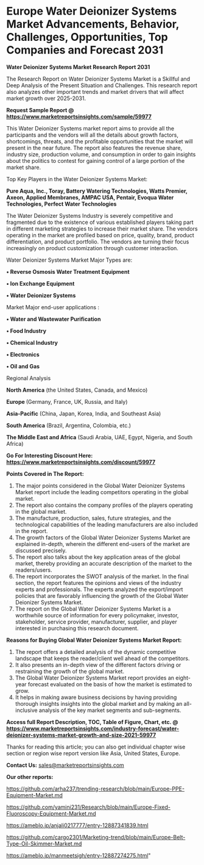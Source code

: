 # Europe Water Deionizer Systems Market Advancements, Behavior, Challenges, Opportunities, Top Companies and Forecast 2031

<strong>Water Deionizer Systems Market Research Report 2031</strong>

The Research Report on Water Deionizer Systems Market is a Skillful and Deep Analysis of the Present Situation and Challenges. This research report also analyzes other important trends and market drivers that will affect market growth over 2025-2031.

<strong>Request Sample Report @ <a href=https://www.marketreportsinsights.com/sample/59977>https://www.marketreportsinsights.com/sample/59977</a></strong>

This Water Deionizer Systems market report aims to provide all the participants and the vendors will all the details about growth factors, shortcomings, threats, and the profitable opportunities that the market will present in the near future. The report also features the revenue share, industry size, production volume, and consumption in order to gain insights about the politics to contest for gaining control of a large portion of the market share.

Top Key Players in the Water Deionizer Systems Market:

<strong>Pure Aqua, Inc., Toray, Battery Watering Technologies, Watts Premier, Axeon, Applied Membranes, AMPAC USA, Pentair, Evoqua Water Technologies, Perfect Water Technologies</strong>

The Water Deionizer Systems Industry is severely competitive and fragmented due to the existence of various established players taking part in different marketing strategies to increase their market share. The vendors operating in the market are profiled based on price, quality, brand, product differentiation, and product portfolio. The vendors are turning their focus increasingly on product customization through customer interaction.

Water Deionizer Systems Market Major Types are:

<strong>• Reverse Osmosis Water Treatment Equipment

• Ion Exchange Equipment

• Water Deionizer Systems</strong>

Market Major end-user applications :

<strong>• Water and Wastewater Purification

• Food Industry

• Chemical Industry

• Electronics

• Oil and Gas</strong>

Regional Analysis

</u><strong><b>North America</b></strong> (the United States, Canada, and Mexico)

<strong><b>Europe </b></strong>(Germany, France, UK, Russia, and Italy)

<strong><b>Asia-Pacific</b></strong> (China, Japan, Korea, India, and Southeast Asia)

<strong><b>South America</b></strong> (Brazil, Argentina, Colombia, etc.)

<strong><b>The Middle East and Africa</b></strong> (Saudi Arabia, UAE, Egypt, Nigeria, and South Africa)

<strong>Go For Interesting Discount Here: <a href=https://www.marketreportsinsights.com/discount/59977>https://www.marketreportsinsights.com/discount/59977</a></strong>

<strong>Points Covered in The Report:</strong>
<ol>
  <li>The major points considered in the Global Water Deionizer Systems Market report include the leading competitors operating in the global market.</li>
  <li>The report also contains the company profiles of the players operating in the global market.</li>
  <li>The manufacture, production, sales, future strategies, and the technological capabilities of the leading manufacturers are also included in the report.</li>
  <li>The growth factors of the Global Water Deionizer Systems Market are explained in-depth, wherein the different end-users of the market are discussed precisely.</li>
  <li>The report also talks about the key application areas of the global market, thereby providing an accurate description of the market to the readers/users.</li>
  <li>The report incorporates the SWOT analysis of the market. In the final section, the report features the opinions and views of the industry experts and professionals. The experts analyzed the export/import policies that are favorably influencing the growth of the Global Water Deionizer Systems Market.</li>
  <li>The report on the Global Water Deionizer Systems Market is a worthwhile source of information for every policymaker, investor, stakeholder, service provider, manufacturer, supplier, and player interested in purchasing this research document.</li>
</ol>
<strong>Reasons for Buying Global Water Deionizer Systems Market Report:</strong>

<ol>
  <li>The report offers a detailed analysis of the dynamic competitive landscape that keeps the reader/client well ahead of the competitors.</li>
  <li>It also presents an in-depth view of the different factors driving or restraining the growth of the global market.</li>
  <li>The Global Water Deionizer Systems Market report provides an eight-year forecast evaluated on the basis of how the market is estimated to grow.</li>
  <li>It helps in making aware business decisions by having providing thorough insights insights into the global market and by making an all-inclusive analysis of the key market segments and sub-segments.</li>
</ol>
<strong>Access full Report Description, TOC, Table of Figure, Chart, etc. @ <a href=https://www.marketreportsinsights.com/industry-forecast/water-deionizer-systems-market-growth-and-size-2021-59977>https://www.marketreportsinsights.com/industry-forecast/water-deionizer-systems-market-growth-and-size-2021-59977</a></strong>


Thanks for reading this article; you can also get individual chapter wise section or region wise report version like Asia, United States, Europe.

<strong>Contact Us:</strong>
sales@marketreportsinsights.com

<strong>Our other reports:</strong>

<a href=https://github.com/arha237/trending-research/blob/main/Europe-PPE-Equipment-Market.md>https://github.com/arha237/trending-research/blob/main/Europe-PPE-Equipment-Market.md</a>

<a href=https://github.com/yamini231/Research/blob/main/Europe-Fixed-Fluoroscopy-Equipment-Market.md>https://github.com/yamini231/Research/blob/main/Europe-Fixed-Fluoroscopy-Equipment-Market.md</a>

<a href=https://ameblo.jp/anjali0217777/entry-12887341839.html>https://ameblo.jp/anjali0217777/entry-12887341839.html</a>

<a href=https://github.com/cargo2301/Marketing-trend/blob/main/Europe-Belt-Type-Oil-Skimmer-Market.md>https://github.com/cargo2301/Marketing-trend/blob/main/Europe-Belt-Type-Oil-Skimmer-Market.md</a>

<a href=https://ameblo.jp/manmeetsigh/entry-12887274275.html>https://ameblo.jp/manmeetsigh/entry-12887274275.html</a>"
